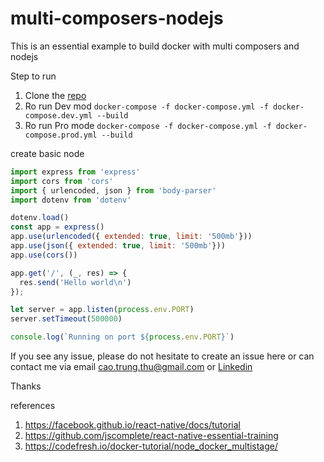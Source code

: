 # multi-composers-nodejs
This is an essential example to build docker with multi composers and nodejs

Step to run
1. Clone the [repo](https://github.com/diegothucao/multi-composers-nodejs)
2. Ro run Dev mod `docker-compose -f docker-compose.yml -f docker-compose.dev.yml --build`
2. Ro run Pro mode `docker-compose -f docker-compose.yml -f docker-compose.prod.yml --build`

create basic node 
```javascript 
import express from 'express'
import cors from 'cors'
import { urlencoded, json } from 'body-parser'
import dotenv from 'dotenv'

dotenv.load()
const app = express()
app.use(urlencoded({ extended: true, limit: '500mb'}))
app.use(json({ extended: true, limit: '500mb'}))
app.use(cors())

app.get('/', (_, res) => {
  res.send('Hello world\n')
});

let server = app.listen(process.env.PORT)
server.setTimeout(500000)

console.log(`Running on port ${process.env.PORT}`)
```

If you see any issue, please do not hesitate to create an issue here or can contact me via email cao.trung.thu@gmail.com or [Linkedin](https://www.linkedin.com/in/diegothucao/)

Thanks
	
references
 1. https://facebook.github.io/react-native/docs/tutorial	
 2. https://github.com/jscomplete/react-native-essential-training
 3. https://codefresh.io/docker-tutorial/node_docker_multistage/
